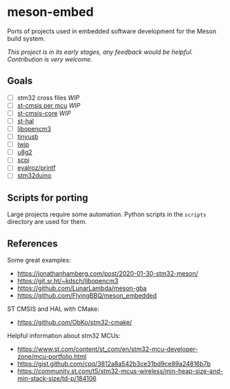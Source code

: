 # meson-embed 

Ports of projects used in embedded software development for the Meson build system.

_This project is in its early stages, any feedback would be helpful.  Contribution is very welcome._

## Goals

- [ ] stm32 cross files _WIP_
- [ ] [st-cmsis per mcu](https://github.com/STMicroelectronics/STM32Cube_MCU_Overall_Offer?tab=readme-ov-file#stm32cube-cmsis) _WIP_
- [ ] [st-cmsis-core](https://github.com/STMicroelectronics/cmsis-core) _WIP_
- [ ] [st-hal](https://github.com/STMicroelectronics/STM32Cube_MCU_Overall_Offer?tab=readme-ov-file#stm32cube-hal-drivers)
- [ ] [libopencm3](https://github.com/libopencm3/libopencm3)
- [ ] [tinyusb](https://github.com/hathach/tinyusb)
- [ ] [lwip](https://git.savannah.gnu.org/cgit/lwip.git/)
- [ ] [u8g2](https://github.com/olikraus/u8g2)
- [ ] [scpi](https://github.com/j123b567/scpi-parser)
- [ ] [eyalroz/printf](https://github.com/eyalroz/printf)
- [ ] [stm32duino](https://github.com/stm32duino/Arduino_Core_STM32)

## Scripts for porting

Large projects require some automation. Python scripts in the `scripts` directory are used for them.

## References

Some great examples:
 * https://jonathanhamberg.com/post/2020-01-30-stm32-meson/
 * https://git.sr.ht/~kdsch/libopencm3
 * https://github.com/LunarLambda/meson-gba
 * https://github.com/FlyingBBQ/meson_embedded

ST CMSIS and HAL with CMake:
 * https://github.com/ObKo/stm32-cmake/

Helpful information about stm32 MCUs:
 * https://www.st.com/content/st_com/en/stm32-mcu-developer-zone/mcu-portfolio.html
 * https://gist.github.com/cpq/3812a8a542b3ce31bd9ce89a24816b7b
 * https://community.st.com/t5/stm32-mcus-wireless/min-heap-size-and-min-stack-size/td-p/184106
